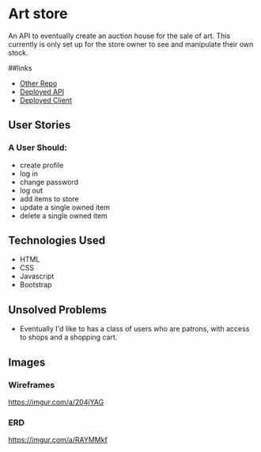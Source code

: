 # Art store
An API to eventually create an auction house for the sale of art. This currently is only set up for the store owner to see and manipulate their own stock.

##links
- [Other Repo](https://github.com/ashc901/art-store-client)
- [Deployed API](https://git.heroku.com/floating-mountain-26988.git)
- [Deployed Client](https://ashc901.github.io/art-store-client/)

## User Stories

### A User Should:

- create profile
- log in
- change password
- log out
- add items to store
- update a single owned item
- delete a single owned item

## Technologies Used

- HTML
- CSS
- Javascript
- Bootstrap

## Unsolved Problems

- Eventually I'd like to has a class of users who are patrons, with access to shops and a shopping cart.

## Images

### Wireframes

https://imgur.com/a/204jYAG

### ERD

https://imgur.com/a/RAYMMkf
